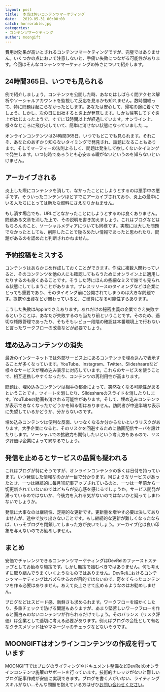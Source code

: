 ```yaml
---
layout: post
title:  本当は怖いコンテンツマーケティング
date:   2019-05-31 00:00:00
catch: horrorable.jpg
categories:
- コンテンツマーケティング
author: moongift
---
```


費用対効果が高いとされるコンテンツマーケティングですが、完璧ではありません。いくつかの点において注意しないと、手痛い失敗につながる可能性があります。今回はそんなコンテンツマーケティングの怖さについて紹介します。

## 24時間365日、いつでも見られる

例で紹介しましょう。コンテンツを公開した時、あなたはしばらく間アクセス解析やソーシャルアカウントを監視して反応を見るかも知れません。数時間経って、特に問題は起こらなかったとします。あなたは安心して、帰宅の途に着くでしょう。しかし、次の日に出社すると炎上が発覚します。しかも帰宅してすぐ炎上がはじまったようで、すでに12時間以上が経過しています。オンライン上、様々なところに飛び火していて、簡単に消せない状態になっていました…。

オンラインコンテンツは24時間365日、いつでもどこでも見られます。それこそ、あなたのあずかり知らないタイミングで発見され、話題になることもあります。そしてマーフィーの法則よろしく、問題は発生して欲しくないタイミングで発生します。いつ何時であろうとも心安まる暇がないというのを知らないといけません。

## アーカイブされる

炎上した際にコンテンツを消して、なかったことにしようとするのは悪手中の悪手です。そういったコンテンツほどすでにアーカイブされており、炎上の最中にいる人たちにとっては新たな燃料にさえなりかねません。

もし消す場合でも、URLごとなかったことにしようとするのは良くありません。問題ある文章を消した上で、その説明を書き加えましょう。これはブログなどはもちろんのこと、ソーシャルメディアについても同様です。実際には大した問題でなかったとしても、削除したことで後ろめたい情報であったと思われたり、問題があるのを認めたと判断されかねません。

## 予約投稿をミスする

コンテンツはあらかじめ作成しておくことができます。作成に複数人関わっていると、そのコンテンツを他の人にも確認してもらうためにオンライン上に適用したりするのも良くあることです。そうした時にほんの些細なミスで誰でも見られる状態にしてしまうことがあります。プレスリリースのタイミングなどは企業にとっても重要であり、そのタイミング前に公開されてしまうのは大きな問題です。提携や出資などが関わっていると、ご破算になる可能性すらあります。

こうした失敗はAppleでさえあります。あれだけの秘密主義の企業でさえ失敗するということは、あなたが失敗するのも当たり前ということです。そのため、適切な権限管理であったり、そもそもレビュー段階の確認は本番環境上で行わないと言ったワークフローの改善などが必要でしょう。

## 埋め込みコンテンツの消失

最近のインターネットでは外部サービス上にあるコンテンツを埋め込んで表示することが多くなっています。YouTube、Instagram、Twitter、Slideshaareなど様々なサービスが埋め込み表示に対応しています。これらのサービスを使うことで、相互連携しやすくなったり、コンテンツの再利用性が高まります。

問題は、埋め込みコンテンツは相手の都合によって、突然なくなる可能性があるということです。ツイートを消したり、Slideshareのスライドを消したりします。YouTubeの動画も消される可能性があります。そして、埋め込みコンテンツが表示できなくなったかどうかを知る術はありません。訪問者が中途半端な表示に失望しているかどうか、分からないのです。

埋め込みコンテンツは便利な反面、いつなくなるか分からないというリスクがあります。大手企業になると、そのリスクを回避するために動画配信サーバを設けたりします。ソーシャルでの拡散力も期待したいという考え方もあるので、リスク評価は企業によって異なるでしょう。

## 発信を止めるとサービスの品質も疑われる

これはブログが特にそうですが、オンラインコンテンツの多くは日付を持っています。いつ発信した情報なのかが一目で分かります。同じようなサービスがあったとき、一つは継続的に毎月10記事アップされているのと、一つは一年前から一切更新されていないのではどちらが安心感を感じるでしょうか。サービス開発が滞っているのではないか、今後力を入れる気がないのではないかと疑ってしまわないでしょうか。

発信に大事なのは継続性、定期的な更新です。更新量を増やす必要は決してありませんが、途中で放り出さないことです。もし継続的な更新が難しくなったならば、いっそブログを閉鎖してしまった方が良いでしょう。アーカイブ化は良い印象を与えないのでお勧めしません。

## まとめ

安価でチャレンジできるコンテンツマーケティングはDevRelのファーストステップとしてお勧めな施策です。しかし無策で臨むべきではありません。何も考えずに取り組んでうまくいくようなものではありません。DevRelにおけるコンテンツマーケティングはバズらせるのが目的ではないので、奇をてらったコンテンツを作る必要はありません。あえて炎上させて広めるようなのはお勧めしません。

ブログなどはスピード感、新鮮さも求められます。ワークフローを細かくしたり、多重チェックで防げる問題もありますが、あまり堅苦しいワークフローを作ると面白みのないコンテンツが作られるだけでしょう。そのバランス（リスク評価）は企業として適切に考える必要があります。例えばブログの会社として有名なクラスメソッド社やマネージャのチェックなどないそうです。

## MOONGIFTはオンラインコンテンツの作成を行っています

MOONGIFTではブログのライティングやドキュメント整備などDevRelのオンラインコンテンツ施策のサポートを行っています。技術的ナレッジがないと難しいブログ記事作成が安価に実現できます。ブログを書く人がいない、ライティングスキルがない…そんな問題を抱えている方はぜひ[お問い合わせください](/contact)。
